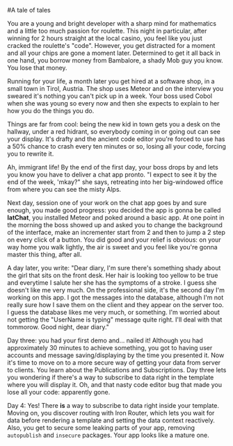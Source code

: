 #A tale of tales


You are a young and bright developer with a sharp mind for mathematics and a little too much passion for roulette. This night in particular, after winning for 2 hours straight at the local casino, you feel like you just cracked the roulette's "code". However, you get distracted for a moment and all your chips are gone a moment later. Determined to get it all back in one hand, you borrow money from Bambalore, a shady Mob guy you know. You lose that money.

Running for your life, a month later you get hired at a software shop, in a small town in Tirol, Austria. The shop uses Meteor and on the interview you sweared it's nothing you can't pick up in a week. Your boss used Cobol when she was young so every now and then she expects to explain to her how you do the things you do.

Things are far from cool: being the new kid in town gets you a desk on the hallway, under a red hidrant, so everybody coming in or going out can see your display. It's drafty and the ancient code editor you're forced to use has a 50% chance to crash every ten minutes or so, losing all your code, forcing you to rewrite it.

Ah,  immigrant life! By the end of the first day, your boss drops by and lets you know you have to deliver a chat app pronto. "I expect to see it by the end of the week, 'mkay?" she says, retreating into her big-windowed office from where you can see the misty Alps.

Next day, session one of your work on the chat app goes by and sure enough, you made good progress: you decided the app is gonna be called **latChat**, you installed Meteor and poked around a basic app. At one point in the morning the boss showed up and asked you to change the background of the interface, make an incrementer start from 2 and then to jump a 2 step on every click of a button. You did good and your relief is obvious: on your way home you walk lightly, the air is sweet and you feel like you're gonna master this thing, after all.

A day later, you write: "Dear diary, I'm sure there's something shady about the girl that sits on the front desk. Her hair is looking too yellow to be true and everytime I salute her she has the symptoms of a stroke. I guess she doesn't like me very much. On the professional side, it's the second day I'm working on this app. I got the messages into the database, although I'm not really sure how I save them on the client and they appear on the server too. I guess the database likes me very much, or something. I'm worried about not getting the "UserName is typing" message quite right. I'll deal with that tommorow. Good night, dear diary."

Day three: you had your first demo and... nailed it! Although you had approximately 30 minutes to achieve something, you got to having user accounts and message saving/displaying by the time you presented it. Now it's time to move on to a more secure way of getting your data from server to clients.  You learn about the Publications and Subscriptions. Day three lets you wondering if there's a way to subscribe to data right in the template where you will display it. Oh, and that nasty code editor bug that made you lose all your code: apparently gone.

Day 4: Yes! There **is** a way to subscribe to data right inside your template. Moving on, you discover routing with Iron Router, which lets you wait for data before rendering a template and setting the data context reactively. Also, you get to secure some leaking parts of your app, removing `autopublish` and `insecure` packages. Your app looks like a mature one.

